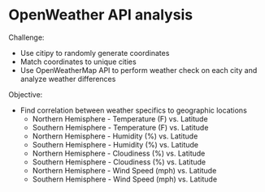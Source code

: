 # OpenWeather API analysis

Challenge:
  - Use citipy to randomly generate coordinates
  - Match coordinates to unique cities
  - Use OpenWeatherMap API to perform weather check on each city and analyze weather differences
  
 Objective:
  - Find correlation between weather specifics to geographic locations
       - Northern Hemisphere - Temperature (F) vs. Latitude
       - Southern Hemisphere - Temperature (F) vs. Latitude
       - Northern Hemisphere - Humidity (%) vs. Latitude
       - Southern Hemisphere - Humidity (%) vs. Latitude
       - Northern Hemisphere - Cloudiness (%) vs. Latitude
       - Southern Hemisphere - Cloudiness (%) vs. Latitude
       - Northern Hemisphere - Wind Speed (mph) vs. Latitude
       - Southern Hemisphere - Wind Speed (mph) vs. Latitude

